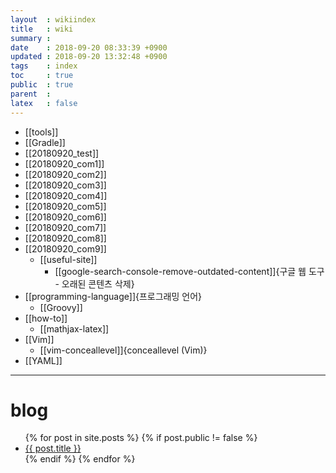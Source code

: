 ```yaml
---
layout  : wikiindex
title   : wiki
summary : 
date    : 2018-09-20 08:33:39 +0900
updated : 2018-09-20 13:32:48 +0900
tags    : index
toc     : true
public  : true
parent  : 
latex   : false
---
```


* [[tools]]
* [[Gradle]]
* [[20180920_test]]
* [[20180920_com1]]
* [[20180920_com2]]
* [[20180920_com3]]
* [[20180920_com4]]
* [[20180920_com5]]
* [[20180920_com6]]
* [[20180920_com7]]
* [[20180920_com8]]
* [[20180920_com9]]
    * [[useful-site]]
        * [[google-search-console-remove-outdated-content]]{구글 웹 도구 - 오래된 콘텐츠 삭제}
* [[programming-language]]{프로그래밍 언어}
    * [[Groovy]]
* [[how-to]]
    * [[mathjax-latex]]
* [[Vim]]
    * [[vim-conceallevel]]{conceallevel (Vim)}
* [[YAML]]


---

# blog
<div>
    <ul>
{% for post in site.posts %}
    {% if post.public != false %}
        <li>
            <a class="post-link" href="{{ post.url | prepend: site.baseurl }}">
                {{ post.title }}
            </a>
        </li>
    {% endif %}
{% endfor %}
    </ul>
</div>

